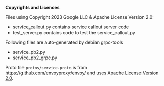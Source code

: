 
__Copyrights and Licences__

Files using Copyright 2023 Google LLC & Apache License Version 2.0:
* service_callout.py contains service callout server code
* test_server.py contains code to test the service_callout.py

Following files are auto-generated by debian grpc-tools
* service_pb2.py
* service_pb2_grpc.py

Proto file `protos/service.proto` is from https://github.com/envoyproxy/envoy/
and uses [Apache License Version 2.0](https://github.com/envoyproxy/envoy/blob/main/LICENSE).
